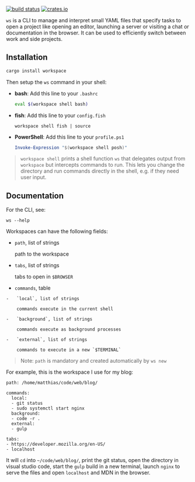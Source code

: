 [![build status](https://travis-ci.com/matthias-t/workspace.svg?branch=master)](https://travis-ci.com/matthias-t/workspace)
[![crates.io](https://img.shields.io/crates/v/workspace.svg)](https://crates.io/crates/workspace)

`ws` is a CLI to manage and interpret small YAML files that specify tasks to open a project like opening an editor, launching a server or visiting a chat or documentation in the browser. It can be used to efficiently switch between work and side projects.

## Installation

```bash
cargo install workspace
```

Then setup the `ws` command in your shell:

-   **bash**: Add this line to your `.bashrc`

    ```bash
    eval $(workspace shell bash)
    ```

-   **fish**: Add this line to your `config.fish`

    ```fish
    workspace shell fish | source
    ```

-   **PowerShell**: Add this line to your `profile.ps1`

    ```powershell
    Invoke-Expression "$(workspace shell posh)"
    ```

> `workspace shell` prints a shell function `ws` that delegates output from `workspace` but intercepts commands to run. This lets you change the directory and run commands directly in the shell, e.g. if they need user input.

## Documentation

For the CLI, see:
```
ws --help
```

Workspaces can have the following fields:

-   `path`, list of strings

     path to the workspace

-   `tabs`, list of strings

     tabs to open in `$BROWSER`

-    `commands`, table

    -   `local`, list of strings

        commands execute in the current shell

    -   `background`, list of strings

        commands execute as background processes

    -   `external`, list of strings

        commands to execute in a new `$TERMINAL`

> Note: `path` is mandatory and created automatically by `ws new`

For example, this is the workspace I use for my blog:
```
path: /home/matthias/code/web/blog/

commands:
  local:
  - git status
  - sudo systemctl start nginx
  background:
  - code -r .
  external:
  - gulp

tabs:
- https://developer.mozilla.org/en-US/
- localhost
```

It will `cd` into `~/code/web/blog/`, print the git status, open the directory
in visual studio code, start the `gulp` build in a new terminal, launch `nginx`
to serve the files and open `localhost` and MDN in the browser.
